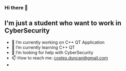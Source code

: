 ### Hi there 👋
## I'm just a student who want to work in CyberSecurity

- 🔭 I’m currently working on C++ QT Application
- 🌱 I’m currently learning C++ QT
- 🤔 I’m looking for help with CyberSecurity
- 📫 How to reach me: costes.duncan@gmail.com
- 
